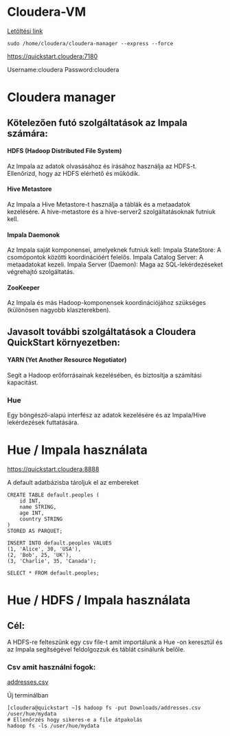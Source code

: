 # Cloudera-VM


[Letöltési link](https://www.youtube.com/redirect?event=video_description&redir_token=QUFFLUhqa3A3ZGVBSXFjMk8xckNhOTBOc3VYZVB4aXFaQXxBQ3Jtc0trdzBxUUZIaFBMdGlaZmNPcXlNZWdmNjhGVUgwbC1BQ2RhWGpuWlBfaFlPcWhlenYzT1I2YmhEdFcwclV6UjQ3eXo3dXNaU1ZDd0ZYUDRzMXR1YkoyMGdrSzlQTVVzTklJS1RadkhWN1hDMUFuY1o0OA&q=https%3A%2F%2Fdownloads.cloudera.com%2Fdemo_vm%2Fvirtualbox%2Fcloudera-quickstart-vm-5.13.0-0-virtualbox.zip&v=jT1q5YQ2cpw)


```
sudo /home/cloudera/cloudera-manager --express --force
```

https://quickstart.cloudera:7180

Username:cloudera
Password:cloudera

# Cloudera manager

## Kötelezően futó szolgáltatások az Impala számára:
#### HDFS (Hadoop Distributed File System)

Az Impala az adatok olvasásához és írásához használja az HDFS-t.
Ellenőrizd, hogy az HDFS elérhető és működik.
#### Hive Metastore

Az Impala a Hive Metastore-t használja a táblák és a metaadatok kezelésére.
A hive-metastore és a hive-server2 szolgáltatásoknak futniuk kell.
#### Impala Daemonok

Az Impala saját komponensei, amelyeknek futniuk kell:
Impala StateStore: A csomópontok közötti koordinációért felelős.
Impala Catalog Server: A metaadatokat kezeli.
Impala Server (Daemon): Maga az SQL-lekérdezéseket végrehajtó szolgáltatás.

#### ZooKeeper
Az Impala és más Hadoop-komponensek koordinációjához szükséges (különösen nagyobb klaszterekben).


## Javasolt további szolgáltatások a Cloudera QuickStart környezetben:
#### YARN (Yet Another Resource Negotiator)

Segít a Hadoop erőforrásainak kezelésében, és biztosítja a számítási kapacitást.
### Hue

Egy böngésző-alapú interfész az adatok kezelésére és az Impala/Hive lekérdezések futtatására.


# Hue / Impala használata
https://quickstart.cloudera:8888

A default adatbázisba tároljuk el az embereket
```
CREATE TABLE default.peoples (
    id INT,
    name STRING,
    age INT,
    country STRING
)
STORED AS PARQUET;
```

```
INSERT INTO default.peoples VALUES
(1, 'Alice', 30, 'USA'),
(2, 'Bob', 25, 'UK'),
(3, 'Charlie', 35, 'Canada');
```

```
SELECT * FROM default.peoples;
```

# Hue / HDFS / Impala használata

## Cél:
A HDFS-re felteszünk egy csv file-t amit importálunk a Hue -on keresztül és az Impala segítségével feldolgozzuk és táblát csinálunk belőle.

### Csv amit használni fogok:
[addresses.csv](https://people.sc.fsu.edu/~jburkardt/data/csv/addresses.csv)

Új terminálban
```
[cloudera@quickstart ~]$ hadoop fs -put Downloads/addresses.csv /user/hue/mydata
# Ellenőrzés hogy sikeres-e a file átpakolás
hadoop fs -ls /user/hue/mydata
```



